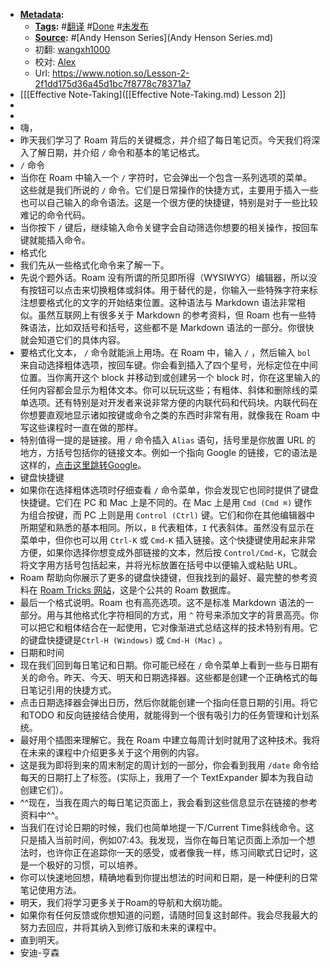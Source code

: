 - **[Metadata](Metadata.md):**
    - **[Tags](Tags.md):** #[翻译](翻译.md) #[Done](Done.md) #[未发布](未发布.md)
    - **[Source](Source.md):** #[Andy Henson Series](Andy Henson Series.md) 
    - 初翻: [wangxh1000](wangxh1000.md)
    - 校对: [Alex](Alex.md)
    - Url: https://www.notion.so/Lesson-2-2f1dd175d36a45d1bc7f8778c78371a7
- [[[Effective Note-Taking]([[Effective Note-Taking.md) Lesson 2]]
- 
- 
- 嗨，
- 昨天我们学习了 Roam 背后的关键概念，并介绍了每日笔记页。今天我们将深入了解日期，并介绍 `/` 命令和基本的笔记格式。
- `/` 命令
- 当你在 Roam 中输入一个 `/` 字符时，它会弹出一个包含一系列选项的菜单。这些就是我们所说的 `/` 命令。它们是日常操作的快捷方式，主要用于插入一些也可以自己输入的命令语法。这是一个很方便的快捷键，特别是对于一些比较难记的命令代码。
- 当你按下 `/` 键后，继续输入命令关键字会自动筛选你想要的相关操作，按回车键就能插入命令。
- 格式化
- 我们先从一些格式化命令来了解一下。
- 先说个题外话。Roam 没有所谓的所见即所得（WYSIWYG）编辑器，所以没有按钮可以点击来切换粗体或斜体。用于替代的是，你输入一些特殊字符来标注想要格式化的文字的开始结束位置。这种语法与 Markdown 语法非常相似。虽然互联网上有很多关于 Markdown 的参考资料，但 Roam 也有一些特殊语法，比如双括号和括号，这些都不是 Markdown 语法的一部分。你很快就会知道它们的具体内容。
- 要格式化文本， `/` 命令就能派上用场。在 Roam 中，输入 `/` ，然后输入 `bol` 来自动选择粗体选项，按回车键。你会看到插入了四个星号，光标定位在中间位置。当你离开这个 block 并移动到或创建另一个 block 时，你在这里输入的任何内容都会显示为粗体文本。你可以玩玩这些；有粗体、斜体和删除线的菜单选项。还有特别是对开发者来说非常方便的内联代码和代码块。内联代码在你想要直观地显示诸如按键或命令之类的东西时非常有用，就像我在 Roam 中写这些课程时一直在做的那样。
- 特别值得一提的是链接。用 `/` 命令插入 `Alias` 语句，括号里是你放置 URL 的地方，方括号包括你的链接文本。例如一个指向 Google 的链接，它的语法是这样的，[点击这里跳转Google](https://www.google.com)。
- 键盘快捷键
- 如果你在选择粗体选项时仔细查看 `/` 命令菜单，你会发现它也同时提供了键盘快捷键。它们在 PC 和 Mac 上是不同的。在 Mac 上是用 `Cmd (Cmd ⌘)` 键作为组合按键，而 PC 上则是用 `Control (Ctrl)` 键。它们和你在其他编辑器中所期望和熟悉的基本相同。所以，`B` 代表粗体，`I` 代表斜体。虽然没有显示在菜单中，但你也可以用 `Ctrl-K` 或 `Cmd-K` 插入链接。这个快捷键使用起来非常方便，如果你选择你想变成外部链接的文本，然后按 `Control/Cmd-K`，它就会将文字用方括号包括起来，并将光标放置在括号中以便输入或粘贴 URL。
- Roam 帮助向你展示了更多的键盘快捷键，但我找到的最好、最完整的参考资料在 [Roam Tricks 网站](https://roamresearch.com/#/app/roam-tricks/page/JvCkIiXDk)，这是个公共的 Roam 数据库。
- 最后一个格式说明。Roam 也有高亮选项。这不是标准 Markdown 语法的一部分。用与其他格式化字符相同的方式，用 `^` 符号来添加文字的背景高亮。你可以把它和粗体结合在一起使用，它对像渐进式总结这样的技术特别有用。它的键盘快捷键是`Ctrl-H (Windows)` 或 `Cmd-H (Mac)` 。
- 日期和时间
- 现在我们回到每日笔记和日期。你可能已经在 `/` 命令菜单上看到一些与日期有关的命令。昨天、今天、明天和日期选择器。这些都是创建一个正确格式的每日笔记引用的快捷方式。
- 点击日期选择器会弹出日历，然后你就能创建一个指向任意日期的引用。将它和TODO 和反向链接结合使用，就能得到一个很有吸引力的任务管理和计划系统。
- 最好用个插图来理解它。我在 Roam 中建立每周计划时就用了这种技术。我将在未来的课程中介绍更多关于这个用例的内容。
- 这是我为即将到来的周末制定的周计划的一部分，你会看到我用 `/date` 命令给每天的日期打上了标签。(实际上，我用了一个 TextExpander 脚本为我自动创建它们）。
- ^^现在，当我在周六的每日笔记页面上，我会看到这些信息显示在链接的参考资料中^^。
- 当我们在讨论日期的时候，我们也简单地提一下/Current Time斜线命令。这只是插入当前时间，例如07:43。我发现，当你在每日笔记页面上添加一个想法时，也许你正在追踪你一天的感受，或者像我一样，练习间歇式日记时，这是一个极好的习惯，可以培养。
- 你可以快速地回想，精确地看到你提出想法的时间和日期，是一种便利的日常笔记使用方法。
- 明天，我们将学习更多关于Roam的导航和大纲功能。
- 如果你有任何反馈或你想知道的问题，请随时回复这封邮件。我会尽我最大的努力去回应，并将其纳入到修订版和未来的课程中。
- 直到明天。
- 安迪-亨森
